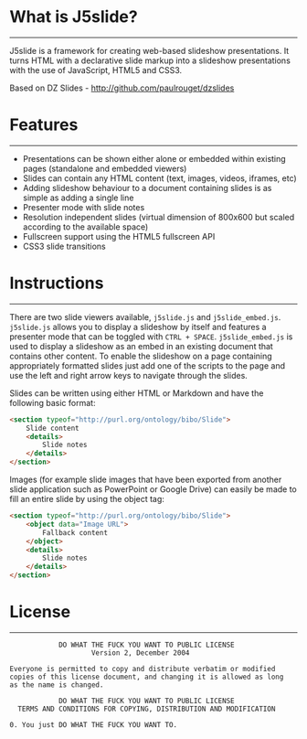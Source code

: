 What is J5slide?
================
___

J5slide is a framework for creating web-based slideshow presentations. It turns HTML with a declarative slide markup into a slideshow presentations with the use of JavaScript, HTML5 and CSS3.

Based on DZ Slides - http://github.com/paulrouget/dzslides

Features
========
___
-   Presentations can be shown either alone or embedded within existing pages (standalone and embedded viewers)
-   Slides can contain any HTML content (text, images, videos, iframes, etc)
-   Adding slideshow behaviour to a document containing slides is as simple as adding a single line
-   Presenter mode with slide notes
-   Resolution independent slides (virtual dimension of 800x600 but scaled according to the available space)
-   Fullscreen support using the HTML5 fullscreen API
-   CSS3 slide transitions

Instructions
============
___

There are two slide viewers available, ```j5slide.js``` and ```j5slide_embed.js```. ```j5slide.js``` allows you to display a slideshow by itself and features a presenter mode that can be toggled with ```CTRL + SPACE```. ```j5slide_embed.js``` is used to display a slideshow as an embed in an existing document that contains other content. To enable the slideshow on a page containing appropriately formatted slides just add one of the scripts to the page and use the left and right arrow keys to navigate through the slides.

Slides can be written using either HTML or Markdown and have the following basic format:

```HTML
<section typeof="http://purl.org/ontology/bibo/Slide">
    Slide content
    <details>
        Slide notes
    </details>
</section>
```

Images (for example slide images that have been exported from another slide application such as PowerPoint or Google Drive) can easily be made to fill an entire slide by using the object tag:

```HTML
<section typeof="http://purl.org/ontology/bibo/Slide">
    <object data="Image URL">
        Fallback content
    </object>
    <details>
        Slide notes
    </details>
</section>
```

License
=======
___

```
            DO WHAT THE FUCK YOU WANT TO PUBLIC LICENSE
                    Version 2, December 2004

Everyone is permitted to copy and distribute verbatim or modified
copies of this license document, and changing it is allowed as long
as the name is changed.

            DO WHAT THE FUCK YOU WANT TO PUBLIC LICENSE
  TERMS AND CONDITIONS FOR COPYING, DISTRIBUTION AND MODIFICATION

0. You just DO WHAT THE FUCK YOU WANT TO.
```
